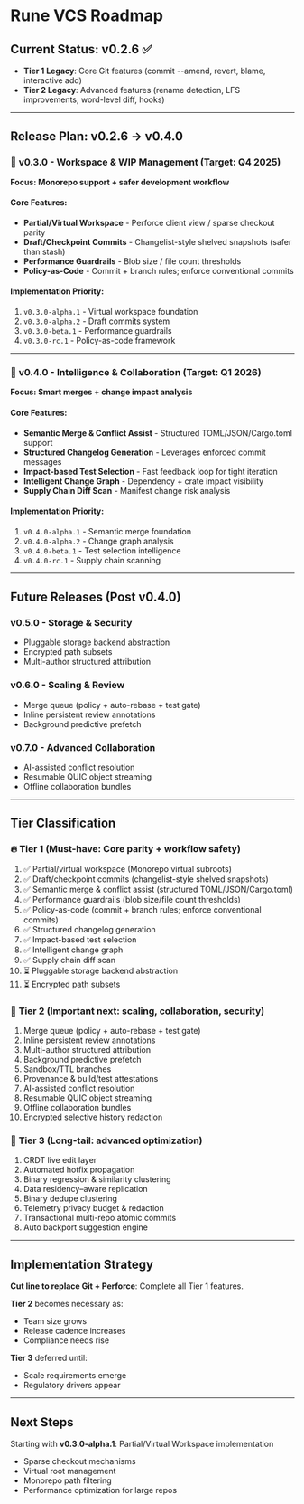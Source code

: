 # Rune VCS Roadmap

## Current Status: v0.2.6 ✅
- **Tier 1 Legacy**: Core Git features (commit --amend, revert, blame, interactive add)
- **Tier 2 Legacy**: Advanced features (rename detection, LFS improvements, word-level diff, hooks)

---

## Release Plan: v0.2.6 → v0.4.0

### 🎯 **v0.3.0 - Workspace & WIP Management** (Target: Q4 2025)
**Focus: Monorepo support + safer development workflow**

#### Core Features:
- **Partial/Virtual Workspace** - Perforce client view / sparse checkout parity
- **Draft/Checkpoint Commits** - Changelist-style shelved snapshots (safer than stash)
- **Performance Guardrails** - Blob size / file count thresholds
- **Policy-as-Code** - Commit + branch rules; enforce conventional commits

#### Implementation Priority:
1. `v0.3.0-alpha.1` - Virtual workspace foundation
2. `v0.3.0-alpha.2` - Draft commits system
3. `v0.3.0-beta.1` - Performance guardrails
4. `v0.3.0-rc.1` - Policy-as-code framework

---

### 🚀 **v0.4.0 - Intelligence & Collaboration** (Target: Q1 2026)
**Focus: Smart merges + change impact analysis**

#### Core Features:
- **Semantic Merge & Conflict Assist** - Structured TOML/JSON/Cargo.toml support
- **Structured Changelog Generation** - Leverages enforced commit messages
- **Impact-based Test Selection** - Fast feedback loop for tight iteration
- **Intelligent Change Graph** - Dependency + crate impact visibility
- **Supply Chain Diff Scan** - Manifest change risk analysis

#### Implementation Priority:
1. `v0.4.0-alpha.1` - Semantic merge foundation
2. `v0.4.0-alpha.2` - Change graph analysis
3. `v0.4.0-beta.1` - Test selection intelligence
4. `v0.4.0-rc.1` - Supply chain scanning

---

## Future Releases (Post v0.4.0)

### **v0.5.0 - Storage & Security**
- Pluggable storage backend abstraction
- Encrypted path subsets
- Multi-author structured attribution

### **v0.6.0 - Scaling & Review**
- Merge queue (policy + auto-rebase + test gate)
- Inline persistent review annotations
- Background predictive prefetch

### **v0.7.0 - Advanced Collaboration**
- AI-assisted conflict resolution
- Resumable QUIC object streaming
- Offline collaboration bundles

---

## Tier Classification

### 🔥 **Tier 1 (Must-have: Core parity + workflow safety)**
1. ✅ Partial/virtual workspace (Monorepo virtual subroots)
2. ✅ Draft/checkpoint commits (changelist-style shelved snapshots)
3. ✅ Semantic merge & conflict assist (structured TOML/JSON/Cargo.toml)
4. ✅ Performance guardrails (blob size/file count thresholds)
5. ✅ Policy-as-code (commit + branch rules; enforce conventional commits)
6. ✅ Structured changelog generation
7. ✅ Impact-based test selection
8. ✅ Intelligent change graph
9. ✅ Supply chain diff scan
10. ⏳ Pluggable storage backend abstraction
11. ⏳ Encrypted path subsets

### 🚀 **Tier 2 (Important next: scaling, collaboration, security)**
1. Merge queue (policy + auto-rebase + test gate)
2. Inline persistent review annotations
3. Multi-author structured attribution
4. Background predictive prefetch
5. Sandbox/TTL branches
6. Provenance & build/test attestations
7. AI-assisted conflict resolution
8. Resumable QUIC object streaming
9. Offline collaboration bundles
10. Encrypted selective history redaction

### 🔬 **Tier 3 (Long-tail: advanced optimization)**
1. CRDT live edit layer
2. Automated hotfix propagation
3. Binary regression & similarity clustering
4. Data residency–aware replication
5. Binary dedupe clustering
6. Telemetry privacy budget & redaction
7. Transactional multi-repo atomic commits
8. Auto backport suggestion engine

---

## Implementation Strategy

**Cut line to replace Git + Perforce**: Complete all Tier 1 features.

**Tier 2** becomes necessary as:
- Team size grows
- Release cadence increases  
- Compliance needs rise

**Tier 3** deferred until:
- Scale requirements emerge
- Regulatory drivers appear

---

## Next Steps

Starting with **v0.3.0-alpha.1**: Partial/Virtual Workspace implementation
- Sparse checkout mechanisms
- Virtual root management
- Monorepo path filtering
- Performance optimization for large repos
